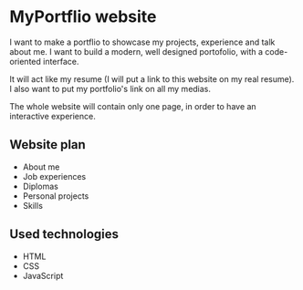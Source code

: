 # MyPortflio website

I want to make a portflio to showcase my projects, experience and talk about
me. I want to build a modern, well designed portofolio, with a code-oriented
interface.

It will act like my resume (I will put a link to this website on my real
resume). I also want to put my portfolio's link on all my medias.

The whole website will contain only one page, in order to have an interactive
experience.

## Website plan

- About me
- Job experiences
- Diplomas
- Personal projects
- Skills

## Used technologies

- HTML
- CSS
- JavaScript
